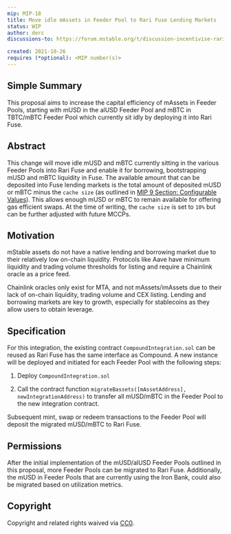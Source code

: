 ```yaml
---
mip: MIP-18
title: Move idle mAssets in Feeder Pool to Rari Fuse Lending Markets 
status: WIP
author: derc
discussions-to: https://forum.mstable.org/t/discussion-incentivise-rari-fuse-lending-markets/665/11

created: 2021-10-26
requires (*optional): <MIP number(s)>
---
```


<!--You can leave these HTML comments in your merged MIP and delete the visible duplicate text guides, they will not appear and may be helpful to refer to if you edit it again. This is the suggested template for new MIPs. Note that an MIP number will be assigned by an editor. When opening a pull request to submit your MIP, please use an abbreviated title in the filename, `mip-draft_title_abbrev.md`. The title should be 44 characters or less.-->

## Simple Summary
<!--"If you can't explain it simply, you don't understand it well enough." Simply describe the outcome the proposed changes intends to achieve. This should be non-technical and accessible to a casual community member.-->
This proposal aims to increase the capital efficiency of mAssets in Feeder Pools, starting with mUSD in the alUSD Feeder Pool and mBTC in TBTC/mBTC Feeder Pool which currently sit idly by deploying it into Rari Fuse.

## Abstract
<!--A short (~200 word) description of the proposed change, the abstract should clearly describe the proposed change. This is what *will* be done if the MIP is implemented, not *why* it should be done or *how* it will be done. If the MIP proposes deploying a new contract, write, "we propose to deploy a new contract that will do x".-->
This change will move idle mUSD and mBTC currently sitting in the various Feeder Pools into Rari Fuse and enable it for borrowing, bootstrapping mUSD and mBTC liquidity in Fuse. The available amount that can be deposited into Fuse lending markets is the total amount of deposited mUSD or mBTC minus the `cache size` (as outlined in [MIP 9 Section: Configurable Values](./mip-9)). This allows enough mUSD or mBTC to remain available for offering gas efficient swaps. At the time of writing, the `cache size` is set to `10%` but can be further adjusted with future MCCPs.

## Motivation
<!--This is the problem statement. This is the *why* of the MIP. It should clearly explain *why* the current state of the protocol is inadequate.  It is critical that you explain *why* the change is needed, if the MIP proposes changing how something is calculated, you must address *why* the current calculation is innaccurate or wrong. This is not the place to describe how the MIP will address the issue!-->
mStable assets do not have a native lending and borrowing market due to their relatively low on-chain liquidity. Protocols like Aave have minimum liquidity and trading volume thresholds for listing and require a Chainlink oracle as a price feed.

Chainlink oracles only exist for MTA, and not mAssets/imAssets due to their lack of on-chain liquidity, trading volume and CEX listing. Lending and borrowing markets are key to growth, especially for stablecoins as they allow users to obtain leverage.

## Specification
<!--The specification should describe the syntax and semantics of any new feature, there are five sections
1. Overview
2. Rationale
3. Technical Specification
4. Test Cases
5. Configurable Values
-->
<!--This is a high level overview of *how* the MIP will solve the problem. The overview should clearly describe how the new feature will be implemented.-->
For this integration, the existing contract `CompoundIntegration.sol` can be reused as Rari Fuse has the same interface as Compound. A new instance will be deployed and initiated for each Feeder Pool with the following steps:

1. Deploy `CompoundIntegration.sol`

2. Call the contract function `migrateBassets([mAssetAddress], newIntegrationAddress)` to transfer all mUSD/mBTC in the Feeder Pool to the new integration contract.

Subsequent mint, swap or redeem transactions to the Feeder Pool will deposit the migrated mUSD/mBTC to Rari Fuse.

## Permissions
After the initial implementation of the mUSD/alUSD Feeder Pools outlined in this proposal, more Feeder Pools can be migrated to Rari Fuse. Additionally, the mUSD in Feeder Pools that are currently using the Iron Bank, could also be migrated based on utilization metrics.


## Copyright
Copyright and related rights waived via [CC0](https://creativecommons.org/publicdomain/zero/1.0/).

